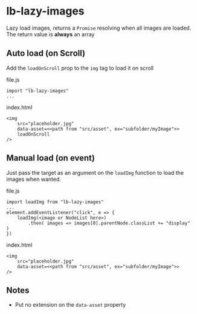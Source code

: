 # lb-lazy-images

Lazy load images, returns a `Promise` resolving when all images are loaded.
The return value is **always** an array

## Auto load (on Scroll)

Add the `loadOnScroll` prop to the `img` tag to load it on scroll

file.js
```
import "lb-lazy-images"
...
```

index.html
```
<img 
	src="placeholder.jpg" 
	data-asset=<<path from "src/asset", ex="subfolder/myImage">> 
	loadOnScroll
/>
```

## Manual load (on event)

Just pass the target as an argument on the `loadImg` function to load the images when wanted.

file.js
```
import loadImg from "lb-lazy-images"
...
element.addEventListener("click", e => {
	loadImg(<image or NodeList here>)
		.then( images => images[0].parentNode.classList += "display"  )
})
```

index.html
```
<img 
	src="placeholder.jpg" 
	data-asset=<<path from "src/asset", ex="subfolder/myImage">> 
/>
```

## Notes
- Put no extension on the `data-asset` property

